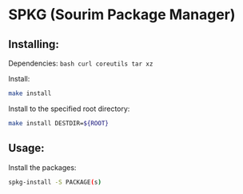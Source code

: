 # SPKG (Sourim Package Manager)

## Installing:

Dependencies: `bash curl coreutils tar xz`

Install:
```sh
make install
```

Install to the specified root directory:
```sh
make install DESTDIR=${ROOT}
```

## Usage:

Install the packages:
```sh
spkg-install -S PACKAGE(s)
```